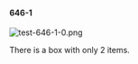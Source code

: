 #### 646-1
![test-646-1-0.png](https://github.com/lil-lab/nlvr/raw/master/nlvr/test/images/0/test-646-1-0.png "test-646-1-0.png")

There is a box with only 2 items.